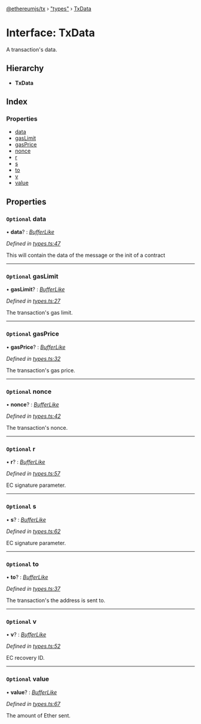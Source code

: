 [@ethereumjs/tx](../README.md) › ["types"](../modules/_types_.md) › [TxData](_types_.txdata.md)

# Interface: TxData

A transaction's data.

## Hierarchy

* **TxData**

## Index

### Properties

* [data](_types_.txdata.md#optional-data)
* [gasLimit](_types_.txdata.md#optional-gaslimit)
* [gasPrice](_types_.txdata.md#optional-gasprice)
* [nonce](_types_.txdata.md#optional-nonce)
* [r](_types_.txdata.md#optional-r)
* [s](_types_.txdata.md#optional-s)
* [to](_types_.txdata.md#optional-to)
* [v](_types_.txdata.md#optional-v)
* [value](_types_.txdata.md#optional-value)

## Properties

### `Optional` data

• **data**? : *[BufferLike](../modules/_types_.md#bufferlike)*

*Defined in [types.ts:47](https://github.com/ethereumjs/ethereumjs-vm/blob/master/packages/tx/src/types.ts#L47)*

This will contain the data of the message or the init of a contract

___

### `Optional` gasLimit

• **gasLimit**? : *[BufferLike](../modules/_types_.md#bufferlike)*

*Defined in [types.ts:27](https://github.com/ethereumjs/ethereumjs-vm/blob/master/packages/tx/src/types.ts#L27)*

The transaction's gas limit.

___

### `Optional` gasPrice

• **gasPrice**? : *[BufferLike](../modules/_types_.md#bufferlike)*

*Defined in [types.ts:32](https://github.com/ethereumjs/ethereumjs-vm/blob/master/packages/tx/src/types.ts#L32)*

The transaction's gas price.

___

### `Optional` nonce

• **nonce**? : *[BufferLike](../modules/_types_.md#bufferlike)*

*Defined in [types.ts:42](https://github.com/ethereumjs/ethereumjs-vm/blob/master/packages/tx/src/types.ts#L42)*

The transaction's nonce.

___

### `Optional` r

• **r**? : *[BufferLike](../modules/_types_.md#bufferlike)*

*Defined in [types.ts:57](https://github.com/ethereumjs/ethereumjs-vm/blob/master/packages/tx/src/types.ts#L57)*

EC signature parameter.

___

### `Optional` s

• **s**? : *[BufferLike](../modules/_types_.md#bufferlike)*

*Defined in [types.ts:62](https://github.com/ethereumjs/ethereumjs-vm/blob/master/packages/tx/src/types.ts#L62)*

EC signature parameter.

___

### `Optional` to

• **to**? : *[BufferLike](../modules/_types_.md#bufferlike)*

*Defined in [types.ts:37](https://github.com/ethereumjs/ethereumjs-vm/blob/master/packages/tx/src/types.ts#L37)*

The transaction's the address is sent to.

___

### `Optional` v

• **v**? : *[BufferLike](../modules/_types_.md#bufferlike)*

*Defined in [types.ts:52](https://github.com/ethereumjs/ethereumjs-vm/blob/master/packages/tx/src/types.ts#L52)*

EC recovery ID.

___

### `Optional` value

• **value**? : *[BufferLike](../modules/_types_.md#bufferlike)*

*Defined in [types.ts:67](https://github.com/ethereumjs/ethereumjs-vm/blob/master/packages/tx/src/types.ts#L67)*

The amount of Ether sent.
